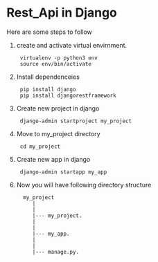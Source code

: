# Rest_Api in Django

Here are some steps to follow

1) create and activate virtual envirnment.
      
        virtualenv -p python3 env
        source env/bin/activate
        
2) Install dependenceies

        pip install django
        pip install djangorestframework
        
3) Create new project in django

        django-admin startproject my_project

4) Move to my_project directory
        
        cd my_project
               
5) Create new app in django

        django-admin startapp my_app
         
6) Now you will have following directory structure

         my_project
            |
            |
            |--- my_project.
            |
            |
            |--- my_app.
            |
            |
            |--- manage.py.

 
        
 
